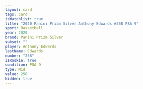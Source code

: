```yaml
---
layout: card
tags: card
isWatchlist: true
title: "2020 Panini Prizm Silver Anthony Edwards #258 PSA 9"
sport: Basketball
year: 2020
brand: Panini Prizm Silver
subset: ""
player: Anthony Edwards
lastName: Edwards
number: "258"
isRookie: true
condition: PSA 9
type: Mid
value: 250
hidden: true
---
```

